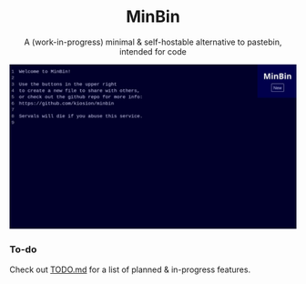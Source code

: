 <div align=center>
	<h1>MinBin</h1>
	<p>A (work-in-progress) minimal &amp; self-hostable alternative to pastebin, intended for code</p>
</div>

<img src=".github/img/1.jpg" />

<h3>To-do</h3>
Check out <a href="TODO.md">TODO.md</a> for a list of planned & in-progress features.
